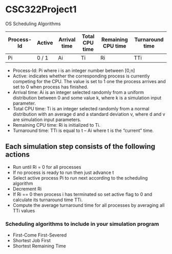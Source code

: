 # CSC322Project1
OS Scheduling Algorithms 

|Process-Id	| Active	| Arrival time |	Total CPU time |	Remaining CPU time	| Turnaround time |
|---|---|---|---|---|---|				
|Pi	| 0 / 1	| Ai	| Ti	| Ri | TTi|

* Process-Id: Pi where i is an integer number between [0,n]
* Active: indicates whether the corresponding process is currently competing for the CPU. The value is set to 1 one the process arrives and set to 0 when process has finished. 
* Arrival time: Ai is an integer selected randomly from a uniform distribution between 0 and some value k, where k is a simulation input parameter. 
* Total CPU time: Ti is an integer selected randomly from a normal distribution with an average d and a standard deviation v, where d and v are simulation input parameters.
* Remaining CPU time: Ri is initialized to Ti. 
* Turnaround time: TTi is equal to t – Ai where t is the “current” time.

## Each simulation step consists of the following actions ##
* Run until Ri = 0 for all processes
* If no process is ready to run then just advance t
* Select active process Pi to run next according to the scheduling algorithm
* Decrement Ri
* If Ri == 0 then process i has terminated so set active flag to 0 and calculate its turnaround time TTi. 
* Compute the average turnaround time for all processes by averaging all TTi values

### Scheduling algorithms to include in your simulation program ###

* First-Come First-Severed 
* Shortest Job First
* Shortest Remaining Time
